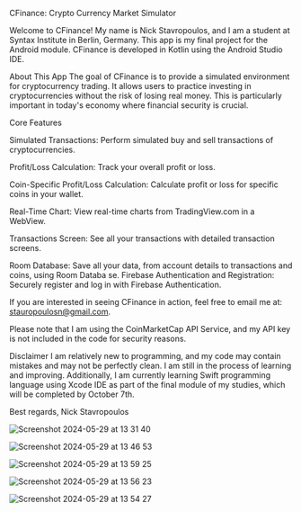 CFinance: Crypto Currency Market Simulator


Welcome to CFinance! My name is Nick Stavropoulos, and I am a student at Syntax Institute in Berlin, Germany. This app is my final project for the Android module.
CFinance is developed in Kotlin using the Android Studio IDE.

About This App
The goal of CFinance is to provide a simulated environment for cryptocurrency trading.
It allows users to practice investing in cryptocurrencies without the risk of losing real money. This is particularly important in today's economy where financial security is crucial.

Core Features

Simulated Transactions: Perform simulated buy and sell transactions of cryptocurrencies.

Profit/Loss Calculation: Track your overall profit or loss.

Coin-Specific Profit/Loss Calculation: Calculate profit or loss for specific coins in your wallet.

Real-Time Chart: View real-time charts from TradingView.com in a WebView.

Transactions Screen: See all your transactions with detailed transaction screens.

Room Database: Save all your data, from account details to transactions and coins, using Room Databa
se.
Firebase Authentication and Registration: Securely register and log in with Firebase Authentication.

If you are interested in seeing CFinance in action, feel free to email me at: stauropoulosn@gmail.com. 

Please note that I am using the CoinMarketCap API Service, and my API key is not included in the code for security reasons.

Disclaimer
I am relatively new to programming, and my code may contain mistakes and may not be perfectly clean.
I am still in the process of learning and improving. 
Additionally, I am currently learning Swift programming language using Xcode IDE as part of the final module of my studies, which will be completed by October 7th.

Best regards,
Nick Stavropoulos


![Screenshot 2024-05-29 at 13 31 40](https://github.com/user-attachments/assets/e62ac44a-d58a-4194-8264-79b014192ae4)

![Screenshot 2024-05-29 at 13 46 53](https://github.com/user-attachments/assets/ebe99434-791d-4ee4-94fe-1ee191eec286)

![Screenshot 2024-05-29 at 13 59 25](https://github.com/user-attachments/assets/997d0d61-27a9-48f0-b3a3-fa5138105081)

![Screenshot 2024-05-29 at 13 56 23](https://github.com/user-attachments/assets/261aca22-3223-41aa-8515-29f694a3e29f)

![Screenshot 2024-05-29 at 13 54 27](https://github.com/user-attachments/assets/5c0e225a-d47f-46dd-93de-3a825d671b64)
